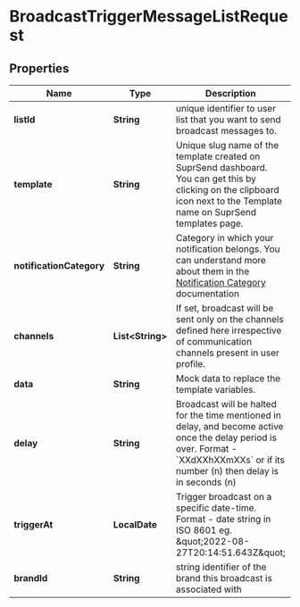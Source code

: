 

# BroadcastTriggerMessageListRequest


## Properties

| Name | Type | Description | Notes |
|------------ | ------------- | ------------- | -------------|
|**listId** | **String** | unique identifier to user list that you want to send broadcast messages to. |  |
|**template** | **String** | Unique slug name of the template created on SuprSend dashboard. You can get this by clicking on the clipboard icon next to the Template name on SuprSend templates page. |  |
|**notificationCategory** | **String** | Category in which your notification belongs. You can understand more about them in the [Notification Category](https://docs.suprsend.com/docs/notification-category) documentation |  |
|**channels** | **List&lt;String&gt;** | If set, broadcast will be sent only on the channels defined here irrespective of communication channels present in user profile. |  [optional] |
|**data** | **String** | Mock data to replace the template variables. |  [optional] |
|**delay** | **String** | Broadcast will be halted for the time mentioned in delay, and become active once the delay period is over. Format - &#x60;XXdXXhXXmXXs&#x60; or if its number (n) then delay is in seconds (n) |  [optional] |
|**triggerAt** | **LocalDate** | Trigger broadcast on a specific date-time. Format - date string in ISO 8601 eg. \&quot;2022-08-27T20:14:51.643Z\&quot; |  [optional] |
|**brandId** | **String** | string identifier of the brand this broadcast is associated with |  [optional] |




